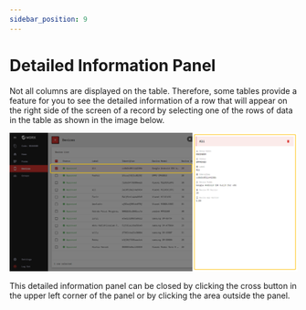 ```yaml
---
sidebar_position: 9
---
```


# Detailed Information Panel

Not all columns are displayed on the table. Therefore, some tables provide a feature for you to see the detailed information of a row that will appear on the right side of the screen of a record by selecting one of the rows of data in the table as shown in the image below.

![](/img/screenshots/website-application-usage/table-component/detailed-information-panel/detailed-information-panel-1.png)

This detailed information panel can be closed by clicking the cross button in the upper left corner of the panel or by clicking the area outside the panel.